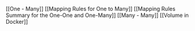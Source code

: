 [[One - Many]]
[[Mapping Rules for One to Many]]
[[Mapping Rules Summary for the One-One and One-Many]]
[[Many - Many]]
[[Volume in Docker]]

